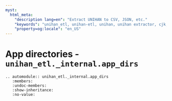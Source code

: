 ```yaml
---
myst:
  html_meta:
    "description lang=en": "Extract UNIHAN to CSV, JSON, etc."
    "keywords": "unihan_etl, unihan-etl, unihan, unihan extractor, cjk, cjk dictionary"
    "property=og:locale": "en_US"
---
```


# App directories - `unihan_etl._internal.app_dirs`

```{eval-rst}
.. automodule:: unihan_etl._internal.app_dirs
   :members:
   :undoc-members:
   :show-inheritance:
   :no-value:
```
